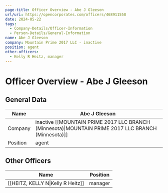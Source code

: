 ```yaml
---
page-title: Officer Overview - Abe J Gleeson
url/uri: https://opencorporates.com/officers/468911558
date: 2024-05-22
tags:
  - Company-Details/Officer-Information
  - Person-Details/General-Information
name: Abe J Gleeson
company: Mountain Prime 2017 LLC - inactive
position: agent
other-officers:
  - Kelly R Heitz, manager
---
```


# Officer Overview - Abe J Gleeson

## General Data

| Name            | Abe J Gleeson     |
|-----------------|-------------------|
| Company         | inactive [[MOUNTAIN PRIME 2017 LLC BRANCH (Minnesota)\|MOUNTAIN PRIME 2017 LLC BRANCH (Minnesota)]] |
| Position        | agent             |

## Other Officers

| Name            | Position          |
|-----------------|-------------------|
| [[HEITZ, KELLY N\|Kelly R Heitz]]   | manager           |